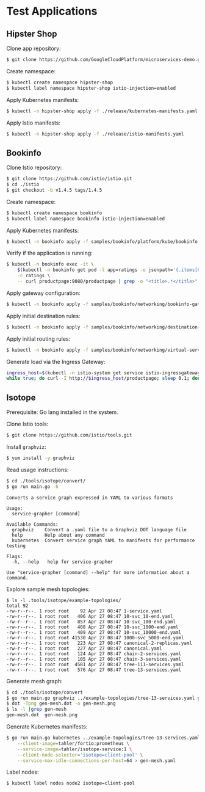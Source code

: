 # Test Applications

## Hipster Shop

Clone app repository:

```bash
$ git clone https://github.com/GoogleCloudPlatform/microservices-demo.git
```

Create namespace:

```bash
$ kubectl create namespace hipster-shop
$ kubectl label namespace hipster-shop istio-injection=enabled
```

Apply Kubernetes manifests:

```bash
$ kubectl -n hipster-shop apply -f ./release/kubernetes-manifests.yaml
```

Apply Istio manifests:

```bash
$ kubectl -n hipster-shop apply -f ./release/istio-manifests.yaml
```

## Bookinfo

Clone Istio repository:

```bash
$ git clone https://github.com/istio/istio.git
$ cd ./istio
$ git checkout -b v1.4.5 tags/1.4.5
```

Create namespace:

```bash
$ kubectl create namespace bookinfo
$ kubectl label namespace bookinfo istio-injection=enabled
```

Apply Kubernetes manifests:

```bash
$ kubectl -n bookinfo apply -f samples/bookinfo/platform/kube/bookinfo.yaml
```

Verify if the application is running:

```bash
$ kubectl -n bookinfo exec -it \
    $(kubectl -n bookinfo get pod -l app=ratings -o jsonpath='{.items[0].metadata.name}') \
    -c ratings \
    -- curl productpage:9080/productpage | grep -o "<title>.*</title>"
```

Apply gateway configuration:

```bash
$ kubectl -n bookinfo apply -f samples/bookinfo/networking/bookinfo-gateway.yaml
```

Apply initial destination rules:

```bash
$ kubectl -n bookinfo apply -f samples/bookinfo/networking/destination-rule-all.yaml
```

Apply initial routing rules:

```bash
$ kubectl -n bookinfo apply -f samples/bookinfo/networking/virtual-service-all-v1.yaml
```

Generate load via the Ingress Gateway:

```bash
ingress_host=$(kubectl -n istio-system get service istio-ingressgateway -o jsonpath='{.spec.clusterIP}')
while true; do curl -I http://$ingress_host/productpage; sleep 0.1; done
```

## Isotope

Prerequisite: Go lang installed in the system.

Clone Istio tools:

```bash
$ git clone https://github.com/istio/tools.git
```

Install `graphviz`:

```bash
$ yum install -y graphviz
```

Read usage instructions:

```bash
$ cd ./tools/isotope/convert/
$ go run main.go -h
```

```
Converts a service graph expressed in YAML to various formats

Usage:
  service-grapher [command]

Available Commands:
  graphviz    Convert a .yaml file to a Graphviz DOT language file
  help        Help about any command
  kubernetes  Convert service graph YAML to manifests for performance testing

Flags:
  -h, --help   help for service-grapher

Use "service-grapher [command] --help" for more information about a command.
```

Explore sample mesh topologies:

```
$ ls -l .tools/isotope/example-topologies/
total 92
-rw-r--r--. 1 root root    92 Apr 27 08:47 1-service.yaml
-rw-r--r--. 1 root root   406 Apr 27 08:47 10-svc_10-end.yaml
-rw-r--r--. 1 root root   857 Apr 27 08:47 10-svc_100-end.yaml
-rw-r--r--. 1 root root   408 Apr 27 08:47 10-svc_1000-end.yaml
-rw-r--r--. 1 root root   409 Apr 27 08:47 10-svc_10000-end.yaml
-rw-r--r--. 1 root root 41530 Apr 27 08:47 1000-svc_5000-end.yaml
-rw-r--r--. 1 root root   223 Apr 27 08:47 canonical-2-replicas.yaml
-rw-r--r--. 1 root root   227 Apr 27 08:47 canonical.yaml
-rw-r--r--. 1 root root   124 Apr 27 08:47 chain-2-services.yaml
-rw-r--r--. 1 root root   105 Apr 27 08:47 chain-3-services.yaml
-rw-r--r--. 1 root root  4581 Apr 27 08:47 tree-111-services.yaml
-rw-r--r--. 1 root root   576 Apr 27 08:47 tree-13-services.yaml
```

Generate mesh graph:

```bash
$ cd ./tools/isotope/convert
$ go run main.go graphviz ../example-topologies/tree-13-services.yaml gen-mesh.dot
$ dot -Tpng gen-mesh.dot -o gen-mesh.png
$ ls -l |grep gen-mesh
gen-mesh.dot  gen-mesh.png
```

Generate Kubernetes manifests:

```bash
$ go run main.go kubernetes ../example-topologies/tree-13-services.yaml \
    --client-image=tahler/fortio:prometheus \
    --service-image=tahler/isotope-service:1 \
    --client-node-selector='isotope=client-pool' \
    --service-max-idle-connections-per-host=64 > gen-mesh.yaml
```

Label nodes:

```bash
$ kubectl label nodes node2 isotope=client-pool
```

